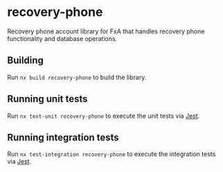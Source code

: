 # recovery-phone

Recovery phone account library for FxA that handles recovery phone functionality and database operations.

## Building

Run `nx build recovery-phone` to build the library.

## Running unit tests

Run `nx test-unit recovery-phone` to execute the unit tests via [Jest](https://jestjs.io).

## Running integration tests

Run `nx test-integration recovery-phone` to execute the integration tests via [Jest](https://jestjs.io).

